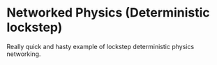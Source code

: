 # Networked Physics (Deterministic lockstep)
Really quick and hasty example of lockstep deterministic physics networking.
